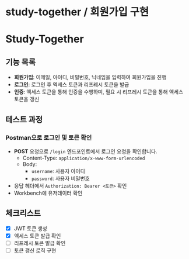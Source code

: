 # study-together / 회원가입 구현 

# Study-Together 



## 기능 목록
- **회원가입**: 이메일, 아이디, 비밀번호, 닉네임을 입력하여 회원가입을 진행
- **로그인**: 로그인 후 엑세스 토큰과 리프레시 토큰을 발급
- **인증**: 엑세스 토큰을 통해 인증을 수행하며, 필요 시 리프레시 토큰을 통해 엑세스 토큰을 갱신

## 테스트 과정
### Postman으로 로그인 및 토큰 확인
- **POST** 요청으로 `/login` 엔드포인트에서 로그인 요청을 확인합니다.
    - Content-Type: `application/x-www-form-urlencoded`
    - Body:
        - `username`: 사용자 아이디
        - `password`: 사용자 비밀번호
- 응답 헤더에서 `Authorization: Bearer <토큰>` 확인
- Workbench에 유저데이터 확인

## 체크리스트
- [x] JWT 토큰 생성
- [x] 엑세스 토큰 발급 확인
- [ ] 리프레시 토큰 발급 확인
- [ ] 토큰 갱신 로직 구현
